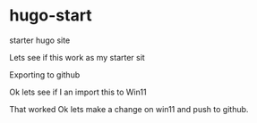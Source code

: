 # hugo-start
starter hugo site 

Lets see if this work as my starter sit 

Exporting to github

Ok lets see if I an import this to Win11

That worked Ok lets make a change on win11 and push to github.
